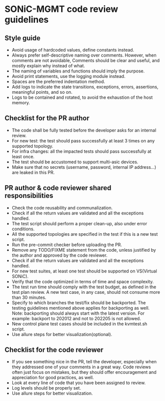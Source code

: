 # SONiC-MGMT code review guidelines

## Style guide
- Avoid usage of hardcoded values, define constants instead.
- Always prefer self-descriptive naming over comments. However, when comments are not avoidable, Comments should be clear and useful, and mostly explain why instead of what.
- The naming of variables and functions should imply the purpose.
- Avoid print statements, use the logging module instead.
- Spaces are the preferred indentation method.
- Add logs to indicate the state transitions, exceptions, errors, assertions, meaningful points, and so on.
- Logs to be contained and rotated, to avoid the exhaustion of the host memory.


## Checklist for the PR author
- The code shall be fully tested before the developer asks for an internal review.
- For new test: the test should pass successfully at least 3 times on any supported topology.
- For infra changes: all the impacted tests should pass successfully at least once.
- The test should be accustomed to support multi-asic devices.
- Make sure that no secrets (username, password, internal IP address...) are leaked in this PR.

## PR author & code reviewer shared responsibilities
- Check the code reusability and communalization.
- Check if all the return values are validated and all the exceptions handled.
- The test script should perform a proper clean-up, also under error conditions.
- All the supported topologies are specified in the test if this is a new test script.
- Run the pre-commit checker before uploading the PR.
- Remove any TODO/FIXME statement from the code, unless justified by the author and approved by the code reviewer.
- Check if all the return values are validated and all the exceptions handled.
- For new test suites, at least one test should be supported on VS(Virtual SONiC).
- Verify that the code optimized in terms of time and space complexity.
- The test run time should comply with the test budget, as defined in the test plan review. A new test case, in any case, should not consume more than 30 minutes.
- Specify to which branches the test/fix should be backported. The testing guidelines mentioned above applies for backporting as well. Note: backporting should always start with the latest version. For example: backport to 202012 and not to 202205 is not allowed.
- New control plane test cases should be included in the kvmtest.sh script.
- Use allure steps for better visualization(optional).

## Checklist for the code reviewer
- If you see something nice in the PR, tell the developer, especially when they addressed one of your comments in a great way. Code reviews often just focus on mistakes, but they should offer encouragement and appreciation for good practices, as well.
- Look at every line of code that you have been assigned to review.
- Log levels should be properly set.
- Use allure steps for better visualization.

